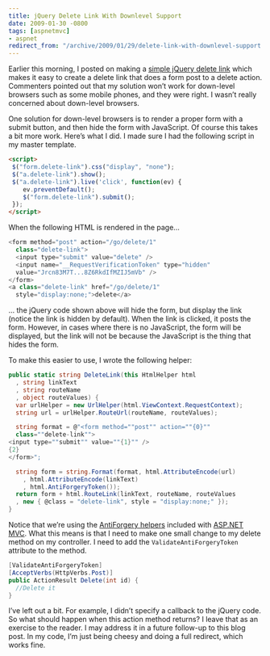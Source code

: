 ```yaml
---
title: jQuery Delete Link With Downlevel Support
date: 2009-01-30 -0800
tags: [aspnetmvc]
- aspnet
redirect_from: "/archive/2009/01/29/delete-link-with-downlevel-support.aspx/"
---
```


Earlier this morning, I posted on making a [simple jQuery delete
link](https://haacked.com/archive/2009/01/30/simple-jquery-delete-link-for-asp.net-mvc.aspx#feedback "Simple jQuery Delete Link")
which makes it easy to create a delete link that does a form post to a
delete action. Commenters pointed out that my solution won’t work for
down-level browsers such as some mobile phones, and they were right. I
wasn’t really concerned about down-level browsers.

One solution for down-level browsers is to render a proper form with a
submit button, and then hide the form with JavaScript. Of course this
takes a bit more work. Here’s what I did. I made sure I had the
following script in my master template.

```html
<script>
 $("form.delete-link").css("display", "none");
 $("a.delete-link").show();
 $("a.delete-link").live('click', function(ev) {
    ev.preventDefault(); 
    $("form.delete-link").submit(); 
 });
</script>
```

When the following HTML is rendered in the page…

```csharp
<form method="post" action="/go/delete/1" 
  class="delete-link">
  <input type="submit" value="delete" />
  <input name="__RequestVerificationToken" type="hidden" 
  value="Jrcn83M7T...8Z6RkdIfMZIJ5mVb" />
</form>
<a class="delete-link" href="/go/delete/1" 
  style="display:none;">delete</a>
```

… the jQuery code shown above will hide the form, but display the link
(notice the link is hidden by default). When the link is clicked, it
posts the form. However, in cases where there is no JavaScript, the form
will be displayed, but the link will not be because the JavaScript is
the thing that hides the form.

To make this easier to use, I wrote the following helper:

```csharp
public static string DeleteLink(this HtmlHelper html
  , string linkText
  , string routeName
  , object routeValues) {
  var urlHelper = new UrlHelper(html.ViewContext.RequestContext);
  string url = urlHelper.RouteUrl(routeName, routeValues);

  string format = @"<form method=""post"" action=""{0}"" 
  class=""delete-link"">
<input type=""submit"" value=""{1}"" />
{2}
</form>";

  string form = string.Format(format, html.AttributeEncode(url)
    , html.AttributeEncode(linkText)
    , html.AntiForgeryToken());
  return form + html.RouteLink(linkText, routeName, routeValues
  , new { @class = "delete-link", style = "display:none;" });
}
```

Notice that we’re using the [AntiForgery
helpers](http://blog.codeville.net/2008/09/01/prevent-cross-site-request-forgery-csrf-using-aspnet-mvcs-antiforgerytoken-helper/ "AntiForgery Helpers")
included with [ASP.NET MVC](http://asp.net/mvc "ASP.NET MVC Website").
What this means is that I need to make one small change to my delete
method on my controller. I need to add the `ValidateAntiForgeryToken`
attribute to the method.

```csharp
[ValidateAntiForgeryToken]
[AcceptVerbs(HttpVerbs.Post)]
public ActionResult Delete(int id) {
  //Delete it
}
```

I’ve left out a bit. For example, I didn’t specify a callback to the
jQuery code. So what should happen when this action method returns? I
leave that as an exercise to the reader. I may address it in a future
follow-up to this blog post. In my code, I’m just being cheesy and doing
a full redirect, which works fine.

